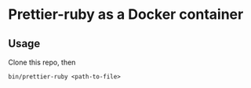 # Prettier-ruby as a Docker container

## Usage

Clone this repo, then

    bin/prettier-ruby <path-to-file>

